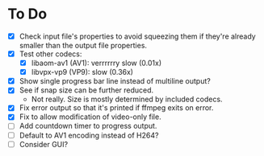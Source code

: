 # To Do
- [x] Check input file's properties to avoid squeezing them if they're already smaller than the output file properties.
- [x] Test other codecs:
  - [x] libaom-av1 (AV1): verrrrrry slow (0.01x)
  - [x] libvpx-vp9 (VP9): slow (0.36x)
- [x] Show single progress bar line instead of multiline output?
- [x] See if snap size can be further reduced.
  - Not really. Size is mostly determined by included codecs.
- [x] Fix error output so that it's printed if ffmpeg exits on error.
- [x] Fix to allow modification of video-only file.
- [ ] Add countdown timer to progress output.
- [ ] Default to AV1 encoding instead of H264?
- [ ] Consider GUI?
